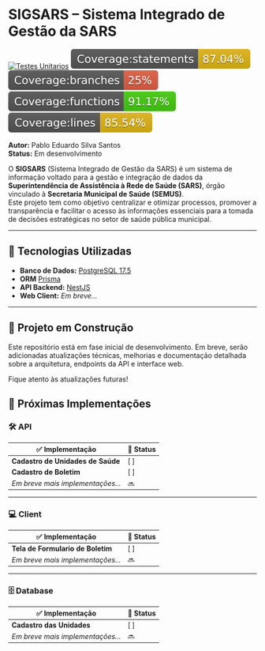 # SIGSARS – Sistema Integrado de Gestão da SARS

[![Testes Unitarios](https://github.com/heyitsmepablo/sigsars/actions/workflows/testes-unitarios.yml/badge.svg?branch=dev)](https://github.com/heyitsmepablo/sigsars/actions/workflows/testes-unitarios.yml)
![Statements](.github/badges/badge-statements.svg)
![Branches](.github/badges/badge-branches.svg)
![Functions](.github/badges/badge-functions.svg)
![Lines](.github/badges/badge-lines.svg)

**Autor:** Pablo Eduardo Silva Santos  
**Status:** Em desenvolvimento

O **SIGSARS** (Sistema Integrado de Gestão da SARS) é um sistema de informação voltado para a gestão e integração de dados da **Superintendência de Assistência à Rede de Saúde (SARS)**, órgão vinculado à **Secretaria Municipal de Saúde (SEMUS)**.  
Este projeto tem como objetivo centralizar e otimizar processos, promover a transparência e facilitar o acesso às informações essenciais para a tomada de decisões estratégicas no setor de saúde pública municipal.

---

## 🔧 Tecnologias Utilizadas

- **Banco de Dados:** [PostgreSQL 17.5](https://www.postgresql.org/)
- **ORM** [Prisma](https://www.prisma.io/)
- **API Backend:** [NestJS](https://nestjs.com/)
- **Web Client:** _Em breve..._

---

## 🚧 Projeto em Construção

Este repositório está em fase inicial de desenvolvimento. Em breve, serão adicionadas atualizações técnicas, melhorias e documentação detalhada sobre a arquitetura, endpoints da API e interface web.

Fique atento às atualizações futuras!

## 🚀 Próximas Implementações

### 🛠️ API

| ✅ Implementação                  | 📌 Status |
| --------------------------------- | --------- |
| **Cadastro de Unidades de Saúde** | [ ]       |
| **Cadastro de Boletim**           | [ ]       |
| _Em breve mais implementações..._ | 🔜        |

---

### 💻 Client

| ✅ Implementação                  | 📌 Status |
| --------------------------------- | --------- |
| **Tela de Formulario de Boletim** | [ ]       |
| _Em breve mais implementações..._ | 🔜        |

---

### 🗄️ Database

| ✅ Implementação                  | 📌 Status |
| --------------------------------- | --------- |
| **Cadastro das Unidades**         | [ ]       |
| _Em breve mais implementações..._ | 🔜        |
